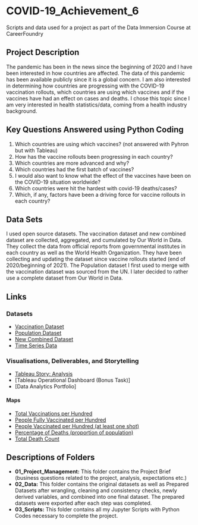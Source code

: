 # COVID-19_Achievement_6
Scripts and data used for a project as part of  the Data Immersion Course at CareerFoundry
## Project Description
The pandemic has been in the news since the beginning of 2020 and I have been interested in how countries are affected. The data of this pandemic has been available publicly since it is a global concern. I am also interested in determining how countries are progressing with the COVID-19 vaccination rollouts, which countries are using which vaccines and if the vaccines have had an effect on cases and deaths. I chose this topic since I am very interested in health statistics/data, coming from a health industry background.
## Key Questions Answered using Python Coding
1.	Which countries are using which vaccines? (not answered with Pyhron but with Tableau)
2.	How has the vaccine rollouts been progressing in each country?
3.	Which countries are more advanced and why?
4.	Which countries had the first batch of vaccines?
5.	I would also want to know what the effect of the vaccines have been on the COVID-19 situation worldwide?
6.	Which countries were hit the hardest with covid-19 deaths/cases?
7.	Which, if any, factors have been a driving force for vaccine rollouts in each country?
## Data Sets
I used open source datasets. The vaccination dataset and new combined dataset are collected, aggregated, and cumulated by Our World in Data. They collect the data from official reports from governmental institutes in each country as well as the World Health Organization. They have been collecting and updating the dataset since vaccine rollouts started (end of 2020/beginning of 2021). The Population dataset I first used to merge with the vaccination dataset was sourced from the UN. I later decided to rather use a complete dataset from Our World in Data.
## Links
### Datasets
- [Vaccination Dataset](https://www.kaggle.com/datasets/gpreda/covid-world-vaccination-progress/download)
- [Population Dataset](https://population.un.org/wpp/Download/Files/1_Indicators%20(Standard)/EXCEL_FILES/1_Population/WPP2019_POP_F01_1_TOTAL_POPULATION_BOTH_SEXES.xlsx)
- [New Combined Dataset](https://covid.ourworldindata.org/data/owid-covid-data.csv)
- [Time Series Data](https://data.nasdaq.com/data/BP/C02_EMMISSIONS_ZAF-carbon-dioxide-co2-emmissions-south-africa)
### Visualisations, Deliverables, and Storytelling
- [Tableau Story: Analysis](https://public.tableau.com/app/profile/marilizedv/viz/Task6_7_COVID-19_Vaccination_Progress/COVID-19VaccinationProgress?publish=yes)
- [Tableau Operational Dashboard (Bonus Task)]
- [Data Analytics Portfolio]
#### Maps
- [Total Vaccinations per Hundred](file:///C:/Users/M%20de%20Villiers/Desktop/Data%20Analytics/Achievement%206/total%20vaccinations%20per%20hundred.html)
- [People Fully Vaccinated per Hundred](file:///C:/Users/M%20de%20Villiers/Desktop/Data%20Analytics/Achievement%206/people%20fully%20vaccinated%20per%20hundred.html)
- [People Vaccinated per Hundred (at least one shot)](file:///C:/Users/M%20de%20Villiers/Desktop/Data%20Analytics/Achievement%206/people%20vaccinated%20per%20hundred.html)
- [Percentage of Deaths (proportion of population)](file:///C:/Users/M%20de%20Villiers/Desktop/Data%20Analytics/Achievement%206/Percetage%20of%20Deaths.html)
- [Total Death Count](file:///C:/Users/M%20de%20Villiers/Desktop/Data%20Analytics/Achievement%206/total%20deaths.html)
## Descriptions of Folders
- **01_Project_Management:** This folder contains the Project Brief (business questions related to the project, analysis, expectations etc.)
- **02_Data:** This folder contains the original datasets as well as Prepared Datasets after wrangling, cleaning and consistency checks, newly derived variables, and combined into one final dataset. The prepared datasets were exported after each step was completed.
- **03_Scripts:** This folder contains all my Jupyter Scripts with Python Codes necessary to complete the project.


